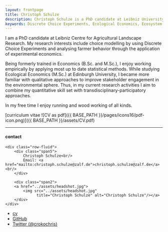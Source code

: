 ```yaml
---
layout: frontpage
title: Christoph Schulze
description: Christoph Schulze is a PhD candidate at Leibniz University Hannover. 
keywords: Discrete Choice Experiments, Ecological Economics, Ecosystem Services, Behavioral Economics
---
```


I am a PhD candidate at Leibniz Centre for Agricultural Landscape Research. My research interests include choice modelling by using Discrete Choice Experiments and analysing farmer behavior through the application of experimental economics.

Being formerly trained in Economics (B.Sc. and M.Sc.), I enjoy working empirically by applying most up to date statistical methods. While studying Ecological Economics (M.Sc.) at Edinburgh University, I became more familiar with qualitative approaches to improve stakeholder engagement in the environmental sphere. Thus, in my current research activities I aim to combine my quantitative skill set with transdisciplinary-participatory approaches.

In my free time I enjoy running and wood working of all kinds.

[curriculum vitae ![CV as pdf]({{ BASE_PATH }}/pages/icons16/pdf-icon.png)]({{ BASE_PATH }}/assets/CV.pdf)<br/>


---


<div class="container">
<h4><a name="contact"></a>contact</h4>

    <div class="row-fluid">
        <div class="span5">
            Christoph Schulze<br/>
            Email: <a href="mailto:christoph.schulze@zalf.de">christoph.schulze@zalf.de</a><br/>
        </div>

        <div class="span2">
        <a href="../assets/headshot.jpg">
            <img src="../assets/headshot.jpg"
                  title="Christoph Schulze" alt="Christoph Schulze"/></a>
        </div>
    </div>
</div>

<div class="navbar">
  <div class="navbar-inner">
      <ul class="nav">
          <li><a href="{{ BASE_PATH }}/assets/CV.pdf">cv</a></li>
          <li><a href="https://github.com/crokology">GitHub</a></li>
          <li><a href="https://twitter.com/crokochris">Twitter (@crokochris)</a></li>
      </ul>
  </div>
</div>
